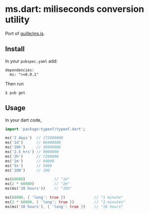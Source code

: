 # ms.dart: miliseconds conversion utility

Port of [guille/ms.js](https://github.com/guille/ms.js).

## Install

In your `pubspec.yaml` add:

    dependencies:
      ms: ">=0.0.1"

Then run

    $ pub get

## Usage

In your dart code,

```dart
import 'package:typeof/typeof.dart';
```

```dart
ms('2 days')  // 172800000
ms('1d')      // 86400000
ms('10h')     // 36000000
ms('2.5 hrs') // 9000000
ms('2h')      // 7200000
ms('1m')      // 60000
ms('5s')      // 5000
ms('100')     // 100
```

```dart
ms(60000)             // "1m"
ms(2 * 60000)         // "2m"
ms(ms('10 hours'))    // "10h"
```

```dart
ms(60000, { 'long': true })             // "1 minute"
ms(2 * 60000, { 'long': true })         // "2 minutes"
ms(ms('10 hours'), { 'long': true })    // "10 hours"
```
